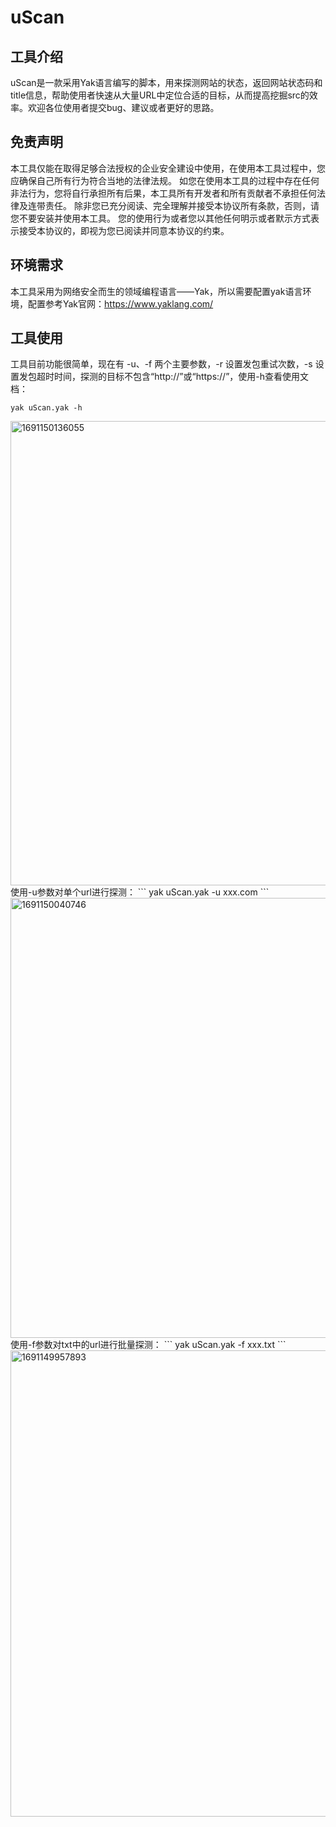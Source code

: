 # uScan
## 工具介绍
uScan是一款采用Yak语言编写的脚本，用来探测网站的状态，返回网站状态码和title信息，帮助使用者快速从大量URL中定位合适的目标，从而提高挖掘src的效率。欢迎各位使用者提交bug、建议或者更好的思路。
## 免责声明
本工具仅能在取得足够合法授权的企业安全建设中使用，在使用本工具过程中，您应确保自己所有行为符合当地的法律法规。 如您在使用本工具的过程中存在任何非法行为，您将自行承担所有后果，本工具所有开发者和所有贡献者不承担任何法律及连带责任。 除非您已充分阅读、完全理解并接受本协议所有条款，否则，请您不要安装并使用本工具。 您的使用行为或者您以其他任何明示或者默示方式表示接受本协议的，即视为您已阅读并同意本协议的约束。
## 环境需求
本工具采用为网络安全而生的领域编程语言——Yak，所以需要配置yak语言环境，配置参考Yak官网：https://www.yaklang.com/
## 工具使用
工具目前功能很简单，现在有 -u、-f 两个主要参数，-r 设置发包重试次数，-s 设置发包超时时间，探测的目标不包含“http://”或“https://”，使用-h查看使用文档：  
```
yak uScan.yak -h  
```  
<img width="743" alt="1691150136055" src="https://github.com/SoDa-LJ/uScan/assets/59957157/ac0d937b-6cd9-4395-90be-d7b8de0af0f3">     
使用-u参数对单个url进行探测：  
```
yak uScan.yak -u xxx.com  
```  
<img width="704" alt="1691150040746" src="https://github.com/SoDa-LJ/uScan/assets/59957157/9a1f3c4c-36f4-4570-a3e5-012b3da97410">  
使用-f参数对txt中的url进行批量探测：  
```
yak uScan.yak -f xxx.txt  
```  
<img width="746" alt="1691149957893" src="https://github.com/SoDa-LJ/uScan/assets/59957157/cb790907-4251-48a5-83a8-e05b9d3f1349">  
